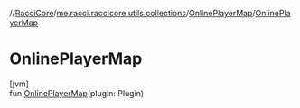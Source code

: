 //[RacciCore](../../../index.md)/[me.racci.raccicore.utils.collections](../index.md)/[OnlinePlayerMap](index.md)/[OnlinePlayerMap](-online-player-map.md)

# OnlinePlayerMap

[jvm]\
fun [OnlinePlayerMap](-online-player-map.md)(plugin: Plugin)
